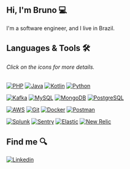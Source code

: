 ## Hi, I'm Bruno 💻

I'm a software engineer, and I live in Brazil.

## Languages & Tools 🛠️

###### Click on the icons for more details.

[![PHP](https://img.shields.io/badge/-05122A?logo=php&logoColor=white)](https://www.php.net)
[![Java](https://img.shields.io/badge/-05122A?logo=java)](https://www.java.com/pt-BR)
[![Kotlin](https://img.shields.io/badge/-05122A?kotlin-0095D5?&logo=kotlin&logoColor=white)](https://kotlinlang.org)
[![Python](https://img.shields.io/badge/-05122A?logo=python&logoColor=white)](https://www.python.org)

[![Kafka](https://img.shields.io/badge/-05122A?logo=apache-kafka&logoColor=white)](https://kafka.apache.org)
[![MySQL](https://img.shields.io/badge/-05122A?logo=mysql&logoColor=white)](https://www.mysql.com)
[![MongoDB](https://img.shields.io/badge/-05122A?logo=mongodb&logoColor=white)](https://www.mongodb.com)
[![PostgreSQL](https://img.shields.io/badge/-05122A?logo=postgresql&logoColor=white)](https://www.postgresql.org)

[![AWS](https://img.shields.io/badge/-05122A?logo=amazonaws)](https://aws.amazon.com/pt)
[![Git](https://img.shields.io/badge/-05122A?logo=git&logoColor=white)](https://git-scm.com)
[![Docker](https://img.shields.io/badge/-05122A?logo=docker&logoColor=white)](https://www.docker.com)
[![Postman](https://img.shields.io/badge/-05122A?logo=postman&logoColor=white)](https://www.postman.com)

[![Splunk](https://img.shields.io/badge/-05122A?logo=splunk)](https://www.splunk.com)
[![Sentry](https://img.shields.io/badge/-05122A?logo=sentry)](https://sentry.io/welcome)
[![Elastic](https://img.shields.io/badge/-05122A?logo=elastic)](https://www.elastic.co/pt)
[![New Relic](https://img.shields.io/badge/-05122A?logo=newrelic)](https://newrelic.com)

## Find me 🔍

[![Linkedin](https://img.shields.io/badge/Gustavo%20-blue?-square&logo=Linkedin&logoColor=white)](https://www.linkedin.com/in/bruno-webdev/)
